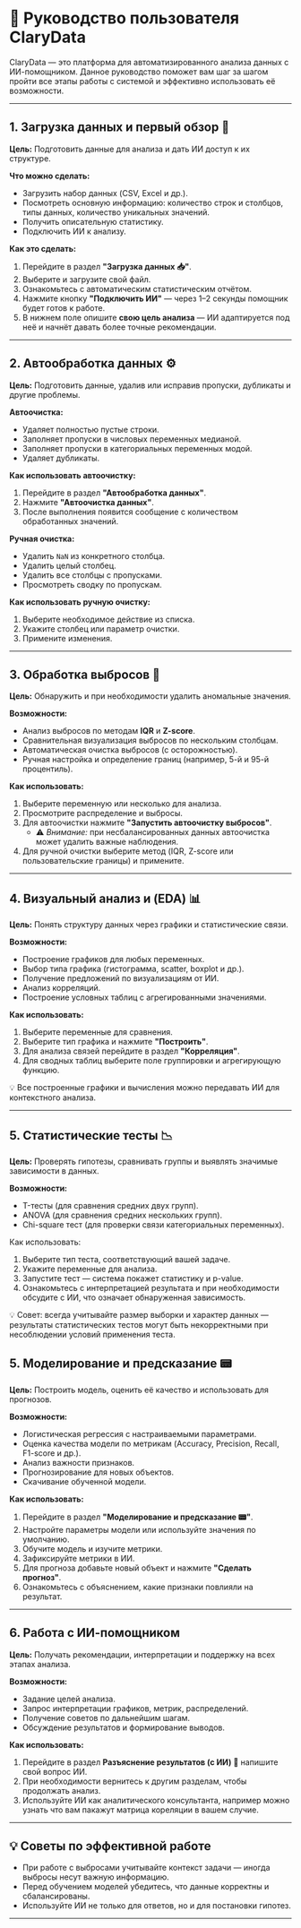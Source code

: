 # 📘 Руководство пользователя ClaryData

ClaryData — это платформа для автоматизированного анализа данных с ИИ-помощником. Данное руководство поможет вам шаг за шагом пройти все этапы работы с системой и эффективно использовать её возможности.

---

## 1. Загрузка данных и первый обзор 📑

**Цель:** Подготовить данные для анализа и дать ИИ доступ к их структуре.

**Что можно сделать:**
- Загрузить набор данных (CSV, Excel и др.).
- Посмотреть основную информацию: количество строк и столбцов, типы данных, количество уникальных значений.
- Получить описательную статистику.
- Подключить ИИ к анализу.

**Как это сделать:**
1. Перейдите в раздел **"Загрузка данных 📥"**.
2. Выберите и загрузите свой файл.
3. Ознакомьтесь с автоматическим статистическим отчётом.
4. Нажмите кнопку **"Подключить ИИ"** — через 1–2 секунды помощник будет готов к работе.
5. В нижнем поле опишите **свою цель анализа** — ИИ адаптируется под неё и начнёт давать более точные рекомендации.

---

## 2. Автообработка данных ⚙️

**Цель:** Подготовить данные, удалив или исправив пропуски, дубликаты и другие проблемы.

**Автоочистка:**
- Удаляет полностью пустые строки.
- Заполняет пропуски в числовых переменных медианой.
- Заполняет пропуски в категориальных переменных модой.
- Удаляет дубликаты.

**Как использовать автоочистку:**
1. Перейдите в раздел **"Автообработка данных"**.
2. Нажмите **"Автоочистка данных"**.
3. После выполнения появится сообщение с количеством обработанных значений.

**Ручная очистка:**
- Удалить `NaN` из конкретного столбца.
- Удалить целый столбец.
- Удалить все столбцы с пропусками.
- Просмотреть сводку по пропускам.

**Как использовать ручную очистку:**
1. Выберите необходимое действие из списка.
2. Укажите столбец или параметр очистки.
3. Примените изменения.

---

## 3. Обработка выбросов 🚩

**Цель:** Обнаружить и при необходимости удалить аномальные значения.

**Возможности:**
- Анализ выбросов по методам **IQR** и **Z-score**.
- Сравнительная визуализация выбросов по нескольким столбцам.
- Автоматическая очистка выбросов (с осторожностью).
- Ручная настройка и определение границ (например, 5-й и 95-й процентиль).

**Как использовать:**
1. Выберите переменную или несколько для анализа.
2. Просмотрите распределение и выбросы.
3. Для автоочистки нажмите **"Запустить автоочистку выбросов"**.
   - ⚠ *Внимание:* при несбалансированных данных автоочистка может удалить важные наблюдения.
4. Для ручной очистки выберите метод (IQR, Z-score или пользовательские границы) и примените.

---

## 4. Визуальный анализ и (EDA) 📊
**Цель:** Понять структуру данных через графики и статистические связи.

**Возможности:**
- Построение графиков для любых переменных.
- Выбор типа графика (гистограмма, scatter, boxplot и др.).
- Получение предложений по визуализациям от ИИ.
- Анализ корреляций.
- Построение условных таблиц с агрегированными значениями.

**Как использовать:**
1. Выберите переменные для сравнения.
2. Выберите тип графика и нажмите **"Построить"**.
3. Для анализа связей перейдите в раздел **"Корреляция"**.
4. Для сводных таблиц выберите поле группировки и агрегирующую функцию.

💡 Все построенные графики и вычисления можно передавать ИИ для контекстного анализа.

---

## 5. Статистические тесты 📉

**Цель:** Проверять гипотезы, сравнивать группы и выявлять значимые зависимости в данных.

**Возможности:**
- T-тесты (для сравнения средних двух групп).
- ANOVA (для сравнения средних нескольких групп).
- Chi-square тест (для проверки связи категориальных переменных).

Как использовать:
1.	Выберите тип теста, соответствующий вашей задаче.
2.	Укажите переменные для анализа.
3.	Запустите тест — система покажет статистику и p-value.
4.	Ознакомьтесь с интерпретацией результата и при необходимости обсудите с ИИ, что означает обнаруженная зависимость.

💡 Совет: всегда учитывайте размер выборки и характер данных — результаты статистических тестов могут быть некорректными при несоблюдении условий применения теста.

## 5. Моделирование и предсказание 📟

**Цель:** Построить модель, оценить её качество и использовать для прогнозов.

**Возможности:**
- Логистическая регрессия с настраиваемыми параметрами.
- Оценка качества модели по метрикам (Accuracy, Precision, Recall, F1-score и др.).
- Анализ важности признаков.
- Прогнозирование для новых объектов.
- Скачивание обученной модели.

**Как использовать:**
1. Перейдите в раздел **"Моделирование и предсказание 📟"**.
2. Настройте параметры модели или используйте значения по умолчанию.
3. Обучите модель и изучите метрики.
4. Зафиксируйте метрики в ИИ.
5. Для прогноза добавьте новый объект и нажмите **"Сделать прогноз"**.
6. Ознакомьтесь с объяснением, какие признаки повлияли на результат.

---

## 6. Работа с ИИ-помощником

**Цель:** Получать рекомендации, интерпретации и поддержку на всех этапах анализа.

**Возможности:**
- Задание целей анализа.
- Запрос интерпретации графиков, метрик, распределений.
- Получение советов по дальнейшим шагам.
- Обсуждение результатов и формирование выводов.

**Как использовать:**
1. Перейдите в раздел **Разъяснение результатов (с ИИ) 💬** напишите свой вопрос ИИ.
2. При необходимости вернитесь к другим разделам, чтобы продолжать анализ.
3. Используйте ИИ как аналитического консультанта, например можно узнать что вам пакажут матрица кореляции в вашем случие.

---

## 💡 Советы по эффективной работе

- При работе с выбросами учитывайте контекст задачи — иногда выбросы несут важную информацию.
- Перед обучением моделей убедитесь, что данные корректны и сбалансированы.
- Используйте ИИ не только для ответов, но и для постановки гипотез.

---